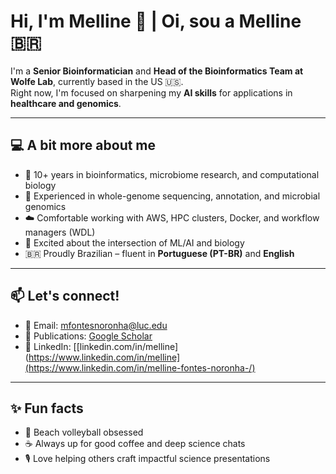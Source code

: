 # Hi, I'm Melline 👋 | Oi, sou a Melline 🇧🇷

I'm a **Senior Bioinformatician** and **Head of the Bioinformatics Team at Wolfe Lab**, currently based in the US 🇺🇸.  
Right now, I'm focused on sharpening my **AI skills** for applications in **healthcare and genomics**.

---

## 💻 A bit more about me

- 🔬 10+ years in bioinformatics, microbiome research, and computational biology  
- 🧬 Experienced in whole-genome sequencing, annotation, and microbial genomics  
- ☁️ Comfortable working with AWS, HPC clusters, Docker, and workflow managers (WDL)  
- 🤖 Excited about the intersection of ML/AI and biology  
- 🇧🇷 Proudly Brazilian – fluent in **Portuguese (PT-BR)** and **English**

---

## 📫 Let's connect!

- 💌 Email: [mfontesnoronha@luc.edu](mailto:mfontesnoronha@luc.edu)  
- 🧠 Publications: [Google Scholar](https://scholar.google.com/citations?user=5BLiI54AAAAJ&hl=en)  
- 🔗 LinkedIn: [[linkedin.com/in/melline](https://www.linkedin.com/in/melline](https://www.linkedin.com/in/melline-fontes-noronha-/)

---

## ✨ Fun facts

- 🏐 Beach volleyball obsessed  
- ☕ Always up for good coffee and deep science chats  
- 🎙️ Love helping others craft impactful science presentations


